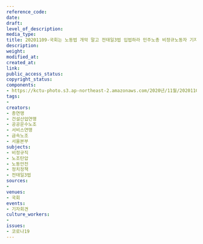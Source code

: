 ```yaml
---
reference_code: 
date: 
draft: 
level_of_description: 
media_type: 
title: 20201109-국회는 노동법 개악 말고 전태일3법 입법하라 민주노총 비정규노동자 기자회견
description: 
weight: 
modified_at: 
created_at: 
link: 
public_access_status: 
copyright_status: 
components:
- https://kctu-photo.s3.ap-northeast-2.amazonaws.com/2020년/11월/20201109-국회는+노동법+개악+말고+전태일3법+입법하라+민주노총+비정규노동자+기자회견/_1DX0132.JPG
tags:
- 
creators:
- 총연맹
- 건설산업연맹
- 공공운수노조
- 서비스연맹
- 금속노조
- 서울본부
subjects:
- 비정규직
- 노조탄압
- 노동안전
- 정치정책
- 전태일3법
sources:
- 
venues:
- 국회
events:
- 기자회견
culture_workers:
- 
issues:
- 코로나19
---
```

